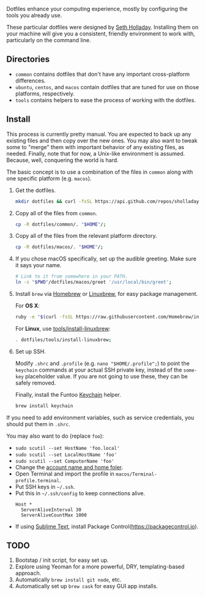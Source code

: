 Dotfiles enhance your computing experience, mostly by configuring the tools you already use.

These particular dotfiles were designed by [Seth Holladay](https://github.com/sholladay "dotfiles author, sholladay"). Installing them on your machine will give you a consistent, friendly environment to work with, particularly on the command line.

## Directories

 - `common` contains dotfiles that don't have any important cross-platform differences.
 - `ubuntu`, `centos`, and `macos` contain dotfiles that are tuned for use on those platforms, respectively.
 - `tools` contains helpers to ease the process of working with the dotfiles.

## Install

This process is currently pretty manual. You are expected to back up any existing files and then copy over the new ones. You may also want to tweak some to "merge" them with important behavior of any existing files, as needed. Finally, note that for now, a Unix-like environment is assumed. Because, well, conquering the world is hard.

The basic concept is to use a combination of the files in `common` along with one specific platform (e.g. `macos`).

1. Get the dotfiles.

    ```sh
    mkdir dotfiles && curl -fsSL https://api.github.com/repos/sholladay/dotfiles/tarball | tar -xz -C dotfiles --strip-components=1;
    ```

2. Copy all of the files from `common`.

    ```sh
    cp -R dotfiles/common/. "$HOME"/;
    ```

3. Copy all of the files from the relevant platform directory.

    ```sh
    cp -R dotfiles/macos/. "$HOME"/;
    ```

4. If you chose macOS specifically, set up the audible greeting. Make sure it says your name.

    ```sh
    # Link to it from somewhere in your PATH.
    ln -s "$PWD"/dotfiles/macos/greet '/usr/local/bin/greet';
    ```

5. Install `brew` via [Homebrew](http://brew.sh/ "Homebrew, the package manager") or [Linuxbrew](http://linuxbrew.sh/ "Linuxbrew, a Linux-oriented fork of the Homebrew package manager"), for easy package management.

    For **OS X**:
    ```sh
    ruby -e "$(curl -fsSL https://raw.githubusercontent.com/Homebrew/install/master/install)";
    ```

    For **Linux**, use [tools/install-linuxbrew](./tools/install-linuxbrew "Helper tor carefully setting up a standalone Linuxbrew"):
    ```sh
    . dotfiles/tools/install-linuxbrew;
    ```

6. Set up SSH.

    Modify `.shrc` and `.profile` (e.g. `nano "$HOME/.profile";`) to point the `keychain` commands at your actual SSH private key, instead of the `some-key` placeholder value. If you are not going to use these, they can be safely removed.

    Finally, install the Funtoo [Keychain](http://www.funtoo.org/Keychain "Helper for key-based login") helper.
    ```sh
    brew install keychain
    ```

If you need to add environment variables, such as service credentials, you should put them in `.shrc`.

You may also want to do (replace `foo`):

 - `sudo scutil --set HostName 'foo.local'`
 - `sudo scutil --set LocalHostName 'foo'`
 - `sudo scutil --set ComputerName 'foo'`
 - Change the [account name and home foler](https://support.apple.com/en-us/HT201548).
 - Open Terminal and import the profile in `macos/Terminal-profile.terminal`.
 - Put SSH keys in `~/.ssh`.
 - Put this in `~/.ssh/config` to keep connections alive.
    ```
    Host *
      ServerAliveInterval 30
      ServerAliveCountMax 1000
    ```
 - If using [Sublime Text](https://www.sublimetext.com), install Package Control(https://packagecontrol.io).

## TODO

1. Bootstap / init script, for easy set up.
2. Explore using Yeoman for a more powerful, DRY, templating-based approach.
3. Automatically `brew install git node`, etc.
4. Automatically set up `brew cask` for easy GUI app installs.
